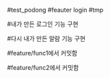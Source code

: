  #test_podong
#feauter login 
 #tmp
 
#내가 만든 로그인 기능 구현

#다시 내가 만든 알람 기능 구현

#feature/func1에서 커밋함

#feature/func2에서 커밋함



